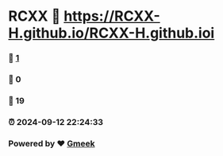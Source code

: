 # RCXX :link: https://RCXX-H.github.io/RCXX-H.github.ioi 
### :page_facing_up: [1](https://RCXX-H.github.io/RCXX-H.github.ioi/tag.html) 
### :speech_balloon: 0 
### :hibiscus: 19 
### :alarm_clock: 2024-09-12 22:24:33 
### Powered by :heart: [Gmeek](https://github.com/Meekdai/Gmeek)
